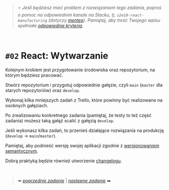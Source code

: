 > :star: *Jeśli będziesz mieć problem z rozwiązaniem tego zadania, poproś o pomoc na odpowiednim kanale na Slacku, tj. `s2e10-react-manufacturing` (dotyczy [mentee](https://devmentor.pl/mentoring-javascript/)). Pamiętaj, aby treść Twojego wpisu spełniała [odpowiednie kryteria](https://devmentor.pl/jak-prosic-o-pomoc/).*

&nbsp;

# `#02` React: Wytwarzanie

Kolejnym krokiem jest przygotowanie środowiska oraz repozytorium, na którym będziesz pracować.

Stwórz repozytorium i przygotuj odpowiednie gałęzie, czyli `main` (`master` dla starych repozytoriów) oraz `develop`.

Wykonaj kilka mniejszych zadań z Trello, które powinny być realizowane na osobnych gałęziach.

Po zrealizowaniu konkretnego zadania (pamiętaj, że testy to też część zadania) możesz taką gałąź scalić z gałęzią `develop`.

Jeśli wykonasz kilka zadań, to przenieś działające rozwiązania na produkcję (`develop` -> `main`/`master`).

Pamiętaj, aby podnieść wersję swojej aplikacji zgodnie z [wersjonowaniem semantycznym](https://semver.org/lang/pl/).

Dobrą praktyką będzie również utworzenie [changelogu](https://keepachangelog.com/en/1.0.0/).


&nbsp;

> :arrow_left: [*poprzednie zadanie*](./../01) | [*następne zadanie*](./../03) :arrow_right:
